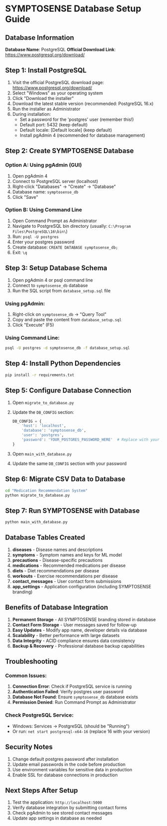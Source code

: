 # SYMPTOSENSE Database Setup Guide

## Database Information
**Database Name**: PostgreSQL
**Official Download Link**: https://www.postgresql.org/download/

## Step 1: Install PostgreSQL

1. Visit the official PostgreSQL download page: https://www.postgresql.org/download/
2. Select "Windows" as your operating system
3. Click "Download the installer" 
4. Download the latest stable version (recommended: PostgreSQL 16.x)
5. Run the installer as Administrator
6. During installation:
   - Set a password for the 'postgres' user (remember this!)
   - Default port: 5432 (keep default)
   - Default locale: [Default locale] (keep default)
   - Install pgAdmin 4 (recommended for database management)

## Step 2: Create SYMPTOSENSE Database

### Option A: Using pgAdmin (GUI)
1. Open pgAdmin 4
2. Connect to PostgreSQL server (localhost)
3. Right-click "Databases" → "Create" → "Database"
4. Database name: `symptosense_db`
5. Click "Save"

### Option B: Using Command Line
1. Open Command Prompt as Administrator
2. Navigate to PostgreSQL bin directory (usually: `C:\Program Files\PostgreSQL\16\bin\`)
3. Run: `psql -U postgres`
4. Enter your postgres password
5. Create database: `CREATE DATABASE symptosense_db;`
6. Exit: `\q`

## Step 3: Setup Database Schema

1. Open pgAdmin 4 or psql command line
2. Connect to `symptosense_db` database
3. Run the SQL script from `database_setup.sql` file

### Using pgAdmin:
1. Right-click on `symptosense_db` → "Query Tool"
2. Copy and paste the content from `database_setup.sql`
3. Click "Execute" (F5)

### Using Command Line:
```bash
psql -U postgres -d symptosense_db -f database_setup.sql
```

## Step 4: Install Python Dependencies

```bash
pip install -r requirements.txt
```

## Step 5: Configure Database Connection

1. Open `migrate_to_database.py`
2. Update the `DB_CONFIG` section:
   ```python
   DB_CONFIG = {
       'host': 'localhost',
       'database': 'symptosense_db',
       'user': 'postgres',
       'password': 'YOUR_POSTGRES_PASSWORD_HERE'  # Replace with your password
   }
   ```

3. Open `main_with_database.py`
4. Update the same `DB_CONFIG` section with your password

## Step 6: Migrate CSV Data to Database

```bash
cd "Medication Recommendation System"
python migrate_to_database.py
```

## Step 7: Run SYMPTOSENSE with Database

```bash
python main_with_database.py
```

## Database Tables Created

1. **diseases** - Disease names and descriptions
2. **symptoms** - Symptom names and keys for ML model
3. **precautions** - Disease-specific precautions
4. **medications** - Recommended medications per disease
5. **diets** - Diet recommendations per disease
6. **workouts** - Exercise recommendations per disease
7. **contact_messages** - User contact form submissions
8. **app_settings** - Application configuration (including SYMPTOSENSE branding)

## Benefits of Database Integration

1. **Permanent Storage** - All SYMPTOSENSE branding stored in database
2. **Contact Form Storage** - User messages saved for follow-up
3. **Easy Updates** - Modify app name, developer details via database
4. **Scalability** - Better performance with large datasets
5. **Data Integrity** - ACID compliance ensures data consistency
6. **Backup & Recovery** - Professional database backup capabilities

## Troubleshooting

### Common Issues:
1. **Connection Error**: Check if PostgreSQL service is running
2. **Authentication Failed**: Verify postgres user password
3. **Database Not Found**: Ensure `symptosense_db` database exists
4. **Permission Denied**: Run Command Prompt as Administrator

### Check PostgreSQL Service:
- Windows: Services → PostgreSQL (should be "Running")
- Or run: `net start postgresql-x64-16` (replace 16 with your version)

## Security Notes

1. Change default postgres password after installation
2. Update email passwords in the code before production
3. Use environment variables for sensitive data in production
4. Enable SSL for database connections in production

## Next Steps After Setup

1. Test the application: `http://localhost:5000`
2. Verify database integration by submitting contact forms
3. Check pgAdmin to see stored contact messages
4. Update app settings in database as needed
